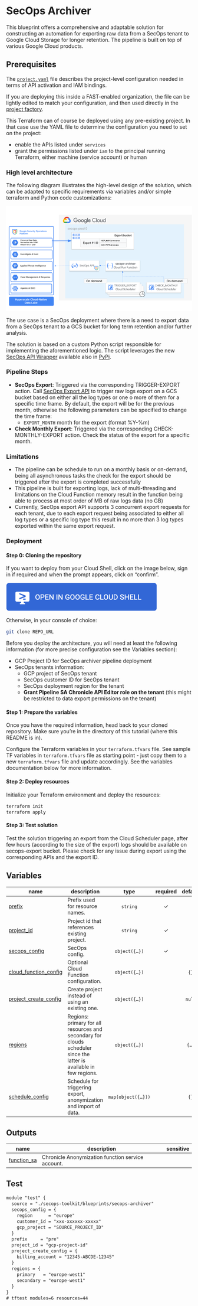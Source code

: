 
# SecOps Archiver

This blueprint offers a comprehensive and adaptable solution for constructing an automation for exporting raw data from a SecOps tenant to Google Cloud Storage for longer retention. The pipeline is built on top of various Google Cloud products.

## Prerequisites

The [`project.yaml`](./project.yaml) file describes the project-level configuration needed in terms of API activation and IAM bindings.

If you are deploying this inside a FAST-enabled organization, the file can be lightly edited to match your configuration, and then used directly in the [project factory](https://github.com/GoogleCloudPlatform/cloud-foundation-fabric/tree/master/fast/stages/2-project-factory).

This Terraform can of course be deployed using any pre-existing project. In that case use the YAML file to determine the configuration you need to set on the project:

- enable the APIs listed under `services`
- grant the permissions listed under `iam` to the principal running Terraform, either machine (service account) or human


### High level architecture

The following diagram illustrates the high-level design of the solution, which can be adapted to specific requirements via variables and/or simple terraform and Python code customizations:

![SecOps Archiver](./images/diagram.png)

The use case is a SecOps deployment where there is a need to export data from a SecOps tenant to a GCS bucket for long term retention and/or further analysis.

The solution is based on a custom Python script responsible for implementing the aforementioned logic. The script leverages the new [SecOps API Wrapper](https://github.com/google/secops-wrapper) available also in [PyPi](https://pypi.org/project/secops/).

### Pipeline Steps

- **SecOps Export**: Triggered via the corresponding TRIGGER-EXPORT action. Call [SecOps Export API](https://cloud.google.com/chronicle/docs/reference/rest/v1alpha/projects.locations.instances.dataExports) to trigger raw logs export on a GCS bucket based on either all the log types or one o more of them for a specific time frame. By default, the export will be for the previous month, otherwise the following parameters can be specified to change the time frame:
  * `EXPORT_MONTH` month for the export (format %Y-%m)
- **Check Monthly Export**: Triggered via the corresponding CHECK-MONTHLY-EXPORT action. Check the status of the export for a specific month.

### Limitations

- The pipeline can be schedule to run on a monthly basis or on-demand, being all asynchronous tasks the check for the export should be triggered after the export is completed successfully
- This pipeline is built for exporting logs, lack of multi-threading and limitations on the Cloud Function memory result in the function being able to process at most order of MB of raw logs data (no GB)
- Currently, SecOps export API supports 3 concurrent export requests for each tenant, due to each export request being associated to either all log types or a specific log type this result in no more than 3 log types exported within the same export request.

### Deployment

#### Step 0: Cloning the repository

If you want to deploy from your Cloud Shell, click on the image below, sign in
if required and when the prompt appears, click on “confirm”.

[![Open Cloudshell](./images/cloud-shell-button.png)](https://shell.cloud.google.com/cloudshell/editor?cloudshell_git_repo=https%3A%2F%2Fgithub.com%2FGoogleCloudPlatform%2Fcloud-foundation-fabric&cloudshell_workspace=blueprints%2Fthird-party-solutions%2Fwordpress%2Fcloudrun)

Otherwise, in your console of choice:

```bash
git clone REPO_URL
```

Before you deploy the architecture, you will need at least the following
information (for more precise configuration see the Variables section):

* GCP Project ID for SecOps archiver pipeline deployment
* SecOps tenants information:
  * GCP project of SecOps tenant
  * SecOps customer ID for SecOps tenant
  * SecOps deployment region for the tenant
  * **Grant Pipeline SA Chronicle API Editor role on the tenant** (this might be restricted to data export permissions on the tenant)

#### Step 1: Prepare the variables

Once you have the required information, head back to your cloned repository.
Make sure you’re in the directory of this tutorial (where this README is in).

Configure the Terraform variables in your `terraform.tfvars` file.
See sample TF variables in `terraform.tfvars` file as starting point - just
copy them to a new `terraform.tfvars` file and update accordingly.
See the variables documentation below for more information.

#### Step 2: Deploy resources

Initialize your Terraform environment and deploy the resources:

```shell
terraform init
terraform apply
```

#### Step 3: Test solution

Test the solution triggering an export from the Cloud Scheduler page, after few hours (according to the size of the export) logs should be available on secops-export bucket. Please check for any issue during export using the corresponding APIs and the export ID.
<!-- BEGIN TFDOC -->
## Variables

| name | description | type | required | default |
|---|---|:---:|:---:|:---:|
| [prefix](variables.tf#L35) | Prefix used for resource names. | <code>string</code> | ✓ |  |
| [project_id](variables.tf#L54) | Project id that references existing project. | <code>string</code> | ✓ |  |
| [secops_config](variables.tf#L81) | SecOps config. | <code title="object&#40;&#123;&#10;  region      &#61; string&#10;  customer_id &#61; string&#10;  gcp_project &#61; string&#10;&#125;&#41;">object&#40;&#123;&#8230;&#125;&#41;</code> | ✓ |  |
| [cloud_function_config](variables.tf#L17) | Optional Cloud Function configuration. | <code title="object&#40;&#123;&#10;  build_worker_pool_id &#61; optional&#40;string&#41;&#10;  build_sa             &#61; optional&#40;string&#41;&#10;  debug                &#61; optional&#40;bool, false&#41;&#10;  cpu                  &#61; optional&#40;number, 1&#41;&#10;  memory_mb            &#61; optional&#40;number, 2048&#41;&#10;  timeout_seconds      &#61; optional&#40;number, 3600&#41;&#10;  vpc_connector &#61; optional&#40;object&#40;&#123;&#10;    name            &#61; string&#10;    egress_settings &#61; optional&#40;string, &#34;ALL_TRAFFIC&#34;&#41;&#10;  &#125;&#41;&#41;&#10;&#125;&#41;">object&#40;&#123;&#8230;&#125;&#41;</code> |  | <code>&#123;&#125;</code> |
| [project_create_config](variables.tf#L45) | Create project instead of using an existing one. | <code title="object&#40;&#123;&#10;  billing_account &#61; string&#10;  parent          &#61; optional&#40;string&#41;&#10;&#125;&#41;">object&#40;&#123;&#8230;&#125;&#41;</code> |  | <code>null</code> |
| [regions](variables.tf#L59) | Regions: primary for all resources and secondary for clouds scheduler since the latter is available in few regions. | <code title="object&#40;&#123;&#10;  primary   &#61; string&#10;  secondary &#61; string&#10;&#125;&#41;">object&#40;&#123;&#8230;&#125;&#41;</code> |  | <code title="&#123;&#10;  primary   &#61; &#34;europe-west1&#34;&#10;  secondary &#61; &#34;europe-west1&#34;&#10;&#125;">&#123;&#8230;&#125;</code> |
| [schedule_config](variables.tf#L71) | Schedule for triggering export, anonymization and import of data. | <code title="map&#40;object&#40;&#123;&#10;  action    &#61; string&#10;  schedule  &#61; string&#10;  log_types &#61; string&#10;&#125;&#41;&#41;">map&#40;object&#40;&#123;&#8230;&#125;&#41;&#41;</code> |  | <code>&#123;&#125;</code> |

## Outputs

| name | description | sensitive |
|---|---|:---:|
| [function_sa](outputs.tf#L17) | Chronicle Anonymization function service account. |  |
<!-- END TFDOC -->
## Test

```hcl
module "test" {
  source = "./secops-toolkit/blueprints/secops-archiver"
  secops_config = {
    region      = "europe"
    customer_id = "xxx-xxxxxx-xxxxx"
    gcp_project = "SOURCE_PROJECT_ID"
  }
  prefix     = "pre"
  project_id = "gcp-project-id"
  project_create_config = {
    billing_account = "12345-ABCDE-12345"
  }
  regions = {
    primary   = "europe-west1"
    secondary = "europe-west1"
  }
}
# tftest modules=6 resources=44
```
